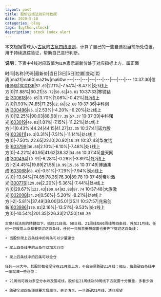 ```yaml
---
layout: post
title: 股价四线法则实时数据
date: 2020-5-10
categories: blog
tags: [python,stock]
description: stock index alert
---
```



本文根据雪球大v[古泉](https://xueqiu.com/u/7148646888)的[古泉四线法则](https://xueqiu.com/7148646888/130498192)，计算了自己的一些自选股当前所处位置，用于持续追踪验证，帮助自己进行判断。

**说明**：下表中4线对应取值为`红色`表示最新价处于对应指标上方，属正面

时间|名称|代码|最新价|当日|3日|5日|位置|变动|距离|ma21|ma60|ma21w|ma60w
---|---|---|---|---|---|---|---|---
10:37:30|信维通信|[300136](https://xueqiu.com/S/SZ300136)|`57.69`|2.11%|-7.54%|-8.47%|处`3`线上方|0|11.88%|60.21|`55.72`|`50.61`|`43.01`
10:37:33|寒锐钴业|[300618](https://xueqiu.com/S/SZ300618)|`68.65`|3.70%|1.08%|-0.42%|处`2`线上方|0|1.93%|74.85|71.25|`62.66`|`62.60`
10:37:36|中科创达|[300496](https://xueqiu.com/S/SZ300496)|`85.1`|2.53%|-4.20%|-6.20%|处`2`线上方|0|12.25%|90.03|88.98|`77.39`|`57.37`
10:37:39|中科曙光|[603019](https://xueqiu.com/S/SH603019)|`40.01`|1.01%|-7.15%|-11.22%|处`1`线上方|-1|0.43%|44.24|44.15|41.27|`32.35`
10:37:41|诺力股份|[603611](https://xueqiu.com/S/SH603611)|`19.3`|0.31%|-7.51%|-11.14%|处`1`线上方|0|-7.50%|22.65|22.10|20.92|`18.35`
10:37:43|华友钴业|[603799](https://xueqiu.com/S/SH603799)|`36.88`|2.10%|-6.10%|-7.48%|处`1`线上方|0|-4.22%|40.95|41.62|38.32|`34.08`
10:37:45|盛天网络|[300494](https://xueqiu.com/S/SZ300494)|`19.55`|-6.28%|-0.26%|-3.89%|处`2`线上方|-2|4.45%|19.89|21.55|`18.99`|`15.56`
10:37:49|博通集成|[603068](https://xueqiu.com/S/SH603068)|`68.43`|-0.51%|-7.29%|-7.94%|处`0`线上方|0|-13.84%|74.85|78.36|76.30|89.78
10:37:48|帝尔激光|[300776](https://xueqiu.com/S/SZ300776)|`129.08`|2.20%|-5.36%|-7.44%|处`4`线上方|0|29.67%|`123.43`|`100.84`|`92.88`|`87.74`
10:37:48|大族激光|[002008](https://xueqiu.com/S/SZ002008)|`34.24`|0.56%|-5.20%|-8.21%|处`0`线上方|-2|-5.81%|37.49|38.00|35.01|35.11
10:37:57|兆易创新|[603986](https://xueqiu.com/S/SH603986)|`179.81`|2.16%|-13.51%|-9.53%|处`1`线上方|0|-10.54%|201.35|226.33|217.50|`168.86`

```
古泉4线法则的精髓如下。抓住21日线、60日线、21周线及60周线等四条线，外加21月线，任何一只股票上涨都要穿过这四条线，任何一只股票要想爆雷也要先下穿过这四条线：

+ 当股价爬上四条线中的两条可以少量建仓

+ 爬上四条线中的三条可以加大仓位

+ 爬上四条线中的四条可以全仓

任何一只大牛，其股价都会坚守在21月线上方，不会轻易跌破21月线；相反，每跌破四条线中一条就减一些仓位：

+ 21周线可做为多空分水岭及警戒线，股价在21周线及60周线下方就要十分慎重，多看少做

+ 跌破全部四条线就要大幅减仓，甚至清仓，一旦跌破21月线，清仓观望
```